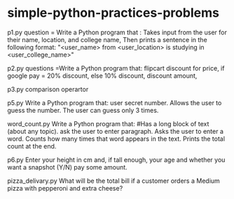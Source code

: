 #  simple-python-practices-problems

p1.py question =
Write a Python program that : 
Takes input from the user for their name, location, and college name,
Then prints a sentence in the following format:  "<user_name> from <user_location> is studying in <user_college_name>"

p2.py questions =Write a Python program that:
flipcart discount for price,
if google pay = 20% discount,
else 10% discount,
discount amount,

p3.py  comparison operartor

p5.py  Write a Python program that: user secret number. Allows the user to guess the number. The user can guess only 3 times. 

word_count.py
 Write a Python program that:
#Has a long block of text (about any topic).
ask the user to enter paragraph.
Asks the user to enter a word.
Counts how many times that word appears in the text.
Prints the total count at the end.

p6.py Enter your height in cm and, if tall enough, your age and whether you want a snapshot (Y/N) pay some amount. 

pizza_delivary.py What will be the total bill if a customer orders a Medium pizza with pepperoni and extra cheese?


